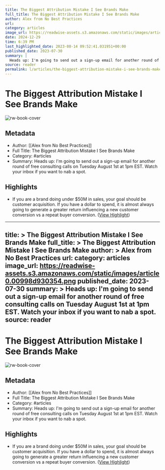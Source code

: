 ```yaml
---
title: The Biggest Attribution Mistake I See Brands Make
full_title: The Biggest Attribution Mistake I See Brands Make
author: Alex from No Best Practices
url: 
category: articles
image_url: https://readwise-assets.s3.amazonaws.com/static/images/article0.00998d930354.png
date: 2024-12-29
time: 6:39 PM
last_highlighted_date: 2023-08-14 09:52:41.031951+00:00
published_date: 2023-07-30
summary: |
  Heads up: I'm going to send out a sign-up email for another round of free consulting calls on Tuesday August 1st at 1pm EST. Watch your inbox if you want to nab a spot.
source: reader
permalink: l/articles/the-biggest-attribution-mistake-i-see-brands-make
---
```

# The Biggest Attribution Mistake I See Brands Make

![rw-book-cover](https://readwise-assets.s3.amazonaws.com/static/images/article0.00998d930354.png)

## Metadata
- Author: [[Alex from No Best Practices]]
- Full Title: The Biggest Attribution Mistake I See Brands Make
- Category: #articles
- Summary: Heads up: I'm going to send out a sign-up email for another round of free consulting calls on Tuesday August 1st at 1pm EST. Watch your inbox if you want to nab a spot.

## Highlights
- If you are a brand doing under $50M in sales, your goal should be customer acquisition. If you have a dollar to spend, it is almost always going to generate a greater return influencing a new customer conversion vs a repeat buyer conversion. ([View Highlight](https://read.readwise.io/read/01h7sqcgatq8eqcra7x6t4tnm4))


---
title: >
  The Biggest Attribution Mistake I See Brands Make
full_title: >
  The Biggest Attribution Mistake I See Brands Make
author: >
  Alex from No Best Practices
url: 
category: articles
image_url: https://readwise-assets.s3.amazonaws.com/static/images/article0.00998d930354.png
published_date: 2023-07-30
summary: >
  Heads up: I'm going to send out a sign-up email for another round of free consulting calls on Tuesday August 1st at 1pm EST. Watch your inbox if you want to nab a spot.
source: reader
---
# The Biggest Attribution Mistake I See Brands Make

![rw-book-cover](https://readwise-assets.s3.amazonaws.com/static/images/article0.00998d930354.png)

## Metadata
- Author: [[Alex from No Best Practices]]
- Full Title: The Biggest Attribution Mistake I See Brands Make
- Category: #articles
- Summary: Heads up: I'm going to send out a sign-up email for another round of free consulting calls on Tuesday August 1st at 1pm EST. Watch your inbox if you want to nab a spot.

## Highlights
- If you are a brand doing under $50M in sales, your goal should be customer acquisition. If you have a dollar to spend, it is almost always going to generate a greater return influencing a new customer conversion vs a repeat buyer conversion. ([View Highlight](https://read.readwise.io/read/01h7sqcgatq8eqcra7x6t4tnm4))


